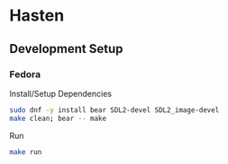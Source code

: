 # Hasten

## Development Setup

### Fedora

Install/Setup Dependencies

```bash
sudo dnf -y install bear SDL2-devel SDL2_image-devel
make clean; bear -- make
```

Run

```bash
make run
```
